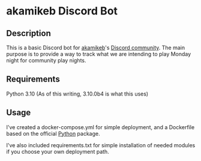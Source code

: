 # akamikeb Discord Bot

## Description

This is a basic Discord bot for [akamikeb](https://www.twitch.tv/akamikeb)'s [Discord community](https://discord.com/invite/akamikeb). The main purpose is to provide a way to track what we are intending to play Monday night for community play nights.

## Requirements

Python 3.10 (As of this writing, 3.10.0b4 is what this uses)

## Usage

I've created a docker-compose.yml for simple deployment, and a Dockerfile based on the official [Python](https://hub.docker.com/_/python) package.

I've also included requirements.txt for simple installation of needed modules if you choose your own deployment path.